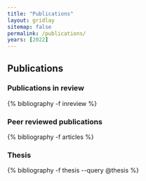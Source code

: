```yaml
---
title: "Publications"
layout: gridlay
sitemap: false
permalink: /publications/
years: [2022]
---
```


<style>
img{
  border-radius: 10px;
}
.col-md-3 {
  margin-top:10px;
  margin-bottom:10px;
  padding:0px;
  display:block;
  overflow:hidden;
  text-align:center;
  display: table-cell;
  background: white;
  border-radius: 20px;
  height: auto;
}
iframe {
  margin:0;
  padding:0;
  width: 175px;
  display: inline;
  vertical-align: middle;
}
</style>

## Publications
<div class="jumbotron">

### Publications in review
{% bibliography -f inreview %}

### Peer reviewed publications
{% bibliography -f articles %}

### Thesis
{% bibliography -f thesis --query @thesis %}
</div>